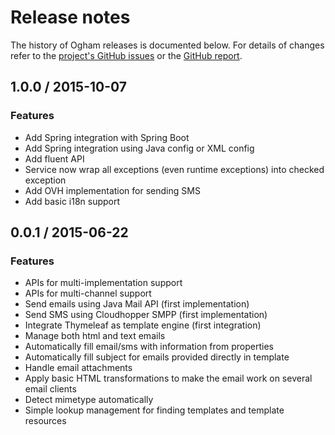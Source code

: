 # Release notes

The history of Ogham releases is documented below. For details of changes refer to the [project's GitHub issues][issues] or the [GitHub report][github-report].

[issues]: https://github.com/groupe-sii/ogham/issues?state=closed
[github-report]: github-report.html



## 1.0.0 / 2015-10-07

### Features

- Add Spring integration with Spring Boot
- Add Spring integration using Java config or XML config
- Add fluent API
- Service now wrap all exceptions (even runtime exceptions) into checked exception
- Add OVH implementation for sending SMS
- Add basic i18n support


## 0.0.1 / 2015-06-22

### Features

- APIs for multi-implementation support
- APIs for multi-channel support
- Send emails using Java Mail API (first implementation)
- Send SMS using Cloudhopper SMPP (first implementation)
- Integrate Thymeleaf as template engine (first integration)
- Manage both html and text emails
- Automatically fill email/sms with information from properties
- Automatically fill subject for emails provided directly in template
- Handle email attachments
- Apply basic HTML transformations to make the email work on several email clients
- Detect mimetype automatically
- Simple lookup management for finding templates and template resources